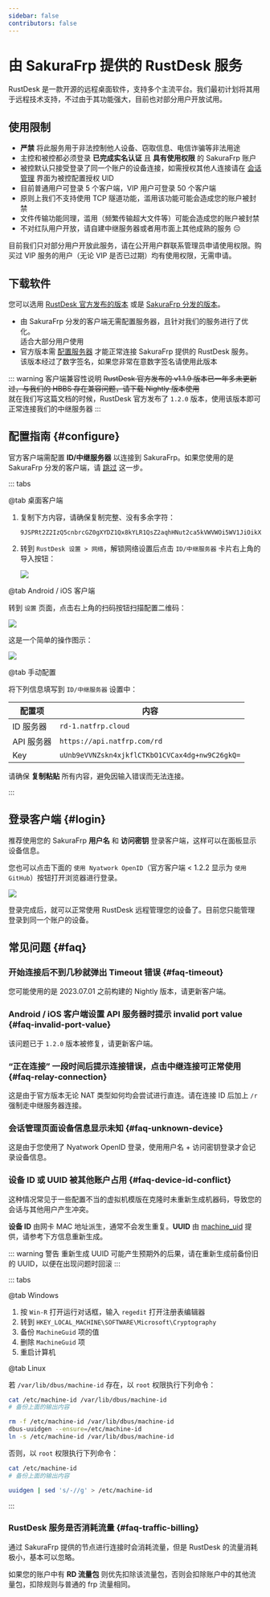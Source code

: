 ```yaml
---
sidebar: false
contributors: false
---
```


# 由 SakuraFrp 提供的 RustDesk 服务

RustDesk 是一款开源的远程桌面软件，支持多个主流平台。我们最初计划将其用于远程技术支持，不过由于其功能强大，目前也对部分用户开放试用。

## 使用限制

- **严禁** 将此服务用于非法控制他人设备、窃取信息、电信诈骗等非法用途
- 主控和被控都必须登录 **已完成实名认证** 且 **具有使用权限** 的 SakuraFrp 账户
- 被控默认只接受登录了同一个账户的设备连接，如需授权其他人连接请在 [会话管理](https://www.natfrp.com/remote/rd_session) 界面为被控配置授权 UID
- 目前普通用户可登录 5 个客户端，VIP 用户可登录 50 个客户端
- 原则上我们不支持使用 TCP 隧道功能，滥用该功能可能会造成您的账户被封禁
- 文件传输功能同理，滥用（频繁传输超大文件等）可能会造成您的账户被封禁
- 不对红队用户开放，请自建中继服务器或者用市面上其他成熟的服务 😔

目前我们只对部分用户开放此服务，请在公开用户群联系管理员申请使用权限。购买过 VIP 服务的用户（无论 VIP 是否已过期）均有使用权限，无需申请。

## 下载软件

您可以选用 [RustDesk 官方发布的版本](https://github.com/rustdesk/rustdesk/releases/latest) 或是 [SakuraFrp 分发的版本](https://github.com/natfrp/rustdesk/releases/latest)。

- 由 SakuraFrp 分发的客户端无需配置服务器，且针对我们的服务进行了优化。  
  适合大部分用户使用
- 官方版本需 [配置服务器](#configure) 才能正常连接 SakuraFrp 提供的 RustDesk 服务。  
  该版本经过了数字签名，如果您非常在意数字签名请使用此版本

::: warning 客户端兼容性说明
~~RustDesk 官方发布的 v1.1.9 版本已一年多未更新过，与我们的 HBBS 存在兼容问题，请下载 Nightly 版本使用~~  
就在我们写这篇文档的时候，RustDesk 官方发布了 `1.2.0` 版本，使用该版本即可正常连接我们的中继服务器
:::

## 配置指南 {#configure}

官方客户端需配置 **ID/中继服务器** 以连接到 SakuraFrp。如果您使用的是 SakuraFrp 分发的客户端，请 [跳过](#login) 这一步。

::: tabs

@tab 桌面客户端

1. 复制下方内容，请确保复制完整、没有多余字符：
  
   ```base64
   9JSPRt2Z2IzQ5cnbrcGZ0gXYDZ1Qx8kYLR1QsZ2aqhHNut2ca5kVWVWOi5WV1JiOikXZrJCLiQmcv02bj5CcyZGdh5mLpBXYv8iOzBHd0hmI6ISawFmIsIiI6ISehxWZyJCLiQWdvx2YuAncmRXYu5SMtQmciojI0N3boJye
   ```

1. 转到 `RustDesk 设置 > 网络`，解锁网络设置后点击 `ID/中继服务器` 卡片右上角的导入按钮：

   ![](./_images/configure-network-desktop.png)

@tab Android / iOS 客户端

转到 `设置` 页面，点击右上角的扫码按钮扫描配置二维码：

![](./_images/config-qr.png)

这是一个简单的操作图示：

![](./_images/configure-network-android.png)

@tab 手动配置

将下列信息填写到 `ID/中继服务器` 设置中：

| 配置项 | 内容 |
| --- | --- |
| ID 服务器 | `rd-1.natfrp.cloud` |
| API 服务器 | `https://api.natfrp.com/rd` |
| Key | `uUnb9eVVNZskn4xjkflCTKbO1CVCax4dg+nw9C26gkQ=` |

请确保 **复制粘贴** 所有内容，避免因输入错误而无法连接。

:::

## 登录客户端 {#login}

推荐使用您的 SakuraFrp **用户名** 和 **访问密钥** 登录客户端，这样可以在面板显示设备信息。

您也可以点击下面的 `使用 Nyatwork OpenID`（官方客户端 < 1.2.2 显示为 `使用 GitHub`）按钮打开浏览器进行登录。

![](./_images/login.png)

登录完成后，就可以正常使用 RustDesk 远程管理您的设备了。目前您只能管理登录到同一个账户的设备。

## 常见问题 {#faq}

### 开始连接后不到几秒就弹出 Timeout 错误 {#faq-timeout}

您可能使用的是 2023.07.01 之前构建的 Nightly 版本，请更新客户端。

### Android / iOS 客户端设置 API 服务器时提示 invalid port value {#faq-invalid-port-value}

该问题已于 `1.2.0` 版本被修复，请更新客户端。

### “正在连接” 一段时间后提示连接错误，点击中继连接可正常使用 {#faq-relay-connection}

这是由于官方版本无论 NAT 类型如何均会尝试进行直连。请在连接 ID 后加上 `/r` 强制走中继服务器连接。

### 会话管理页面设备信息显示未知 {#faq-unknown-device}

这是由于您使用了 Nyatwork OpenID 登录，使用用户名 + 访问密钥登录才会记录设备信息。

### 设备 ID 或 UUID 被其他账户占用 {#faq-device-id-conflict}

这种情况常见于一些配置不当的虚拟机模版在克隆时未重新生成机器码，导致您的会话与其他用户产生冲突。

**设备 ID** 由网卡 MAC 地址派生，通常不会发生重复。**UUID** 由 [machine_uid](https://docs.rs/machine-uid/latest/machine_uid/) 提供，请参考下方信息重新生成。

::: warning 警告
重新生成 UUID 可能产生预期外的后果，请在重新生成前备份旧的 UUID，以便在出现问题时回滚
:::

::: tabs

@tab Windows

1. 按 `Win-R` 打开运行对话框，输入 `regedit` 打开注册表编辑器
1. 转到 `HKEY_LOCAL_MACHINE\SOFTWARE\Microsoft\Cryptography`
1. 备份 `MachineGuid` 项的值
1. 删除 `MachineGuid` 项
1. 重启计算机

@tab Linux

若 `/var/lib/dbus/machine-id` 存在，以 `root` 权限执行下列命令：

```bash
cat /etc/machine-id /var/lib/dbus/machine-id
# 备份上面的输出内容

rm -f /etc/machine-id /var/lib/dbus/machine-id
dbus-uuidgen --ensure=/etc/machine-id
ln -s /etc/machine-id /var/lib/dbus/machine-id
```

否则，以 `root` 权限执行下列命令：

```bash
cat /etc/machine-id
# 备份上面的输出内容

uuidgen | sed 's/-//g' > /etc/machine-id
```

:::

### RustDesk 服务是否消耗流量 {#faq-traffic-billing}

通过 SakuraFrp 提供的节点进行连接时会消耗流量，但是 RustDesk 的流量消耗极小，基本可以忽略。

如果您的账户中有 **RD 流量包** 则优先扣除该流量包，否则会扣除账户中的其他流量包，扣除规则与普通的 frp 流量相同。
